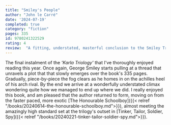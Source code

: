 ```yaml
---
title: "Smiley's People"
author: "John le Carré"
date: '2024-07-19'
completed: true
category: "fiction"
pages: 335
id: 9780241322529
rating: 4
review:  "A fitting, understated, masterful conclusion to the Smiley Triology."
---
```


The final instalment of the <em>'Karla Triology'</em> that I've thoroughly enjoyed reading this year. Once again, George Smiley starts pulling at a thread that unravels a plot that that slowly emerges over the book's 335 pages. Gradually, piece-by-piece the fog clears as he homes in on the achilles heel of his arch rival. By the end we arrive at a wonderfully understated climax wondering quite how we managed to end up where we did. I really enjoyed this book, and am pleased that the author returned to form, moving on from the faster paced, more exotic [The Honourable Schoolboy]({{< relref "/books/20240614-the-honourable-schoolboy.md">}}), almost meeting the amazingly high standard set at the trilogy's outset in [Tinker, Tailor, Soldier, Spy]({{< relref "/books/20240221-tinker-tailor-soldier-spy.md">}}).
